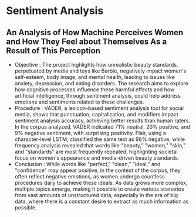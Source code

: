 # Sentiment Analysis
## An Analysis of How Machine Perceives Women and How They Feel about Themselves As a Result of This Perception

* Objective : The project highlights how unrealistic beauty standards, perpetuated by media and toys like Barbie, negatively impact women's self-esteem, body image, and mental health, leading to issues like anxiety, depression, and eating disorders. The research aims to explore how cognitive processes influence these harmful effects and how artificial intelligence, through sentiment analysis, could help address emotions and sentiments related to these challenges.
* Procedure : VADER, a lexicon-based sentiment analysis tool for social media, shows that punctuation, capitalization, and modifiers impact sentiment analysis accuracy, achieving better results than human raters. In the corpus analyzed, VADER indicated 71% neutral, 20% positive, and 9% negative sentiment, with surprising positivity. Flair, using a character-level LSTM, classified the same text as 98% negative, while frequency analysis revealed that words like "beauty," "women," "skin," and "standards" are most frequently repeated, highlighting societal focus on women's appearance and media-driven beauty standards.
* Conclusion : While words like "perfect," "clean," "ideal," and "confidence" may appear positive, in the context of the corpus, they often reflect negative emotions, as women undergo countless procedures daily to achieve these ideals. As data grows more complex, multiple topics emerge, making it possible to create various scenarios from vast amounts of unstructured data, especially in the era of big data, where there is a constant desire to extract as much information as possible.
